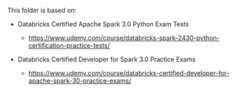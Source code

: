 This folder is based on:


- Databricks Certified Apache Spark 3.0 Python Exam Tests
  - https://www.udemy.com/course/databricks-spark-2430-python-certification-practice-tests/


- Databricks Certified Developer for Spark 3.0 Practice Exams
  - https://www.udemy.com/course/databricks-certified-developer-for-apache-spark-30-practice-exams/